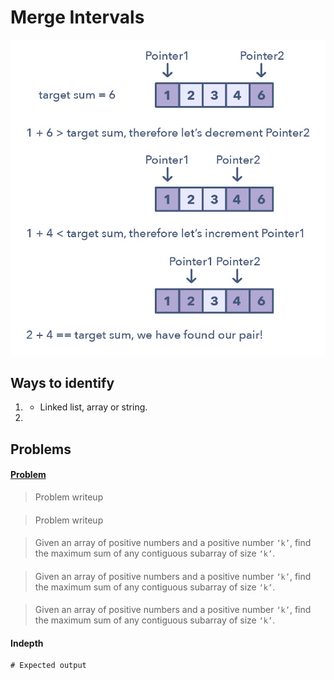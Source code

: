 # Merge Intervals

![two pointers](../../../assets/two_pointers.png)

## Ways to identify

1.
   - Linked list, array or string.

2.

## Problems

#### [Problem](./02.%20Maximum%20Sum%20Subarray%20of%20Size%20K.py)

> Problem writeup

#### [](link)

> Problem writeup

#### [](link)

> Given an array of positive numbers and a positive number `‘k’`, find the
> maximum sum of any contiguous subarray of size `‘k’`.

#### [](link)

> Given an array of positive numbers and a positive number `‘k’`, find the
> maximum sum of any contiguous subarray of size `‘k’`.

#### [](link)

> Given an array of positive numbers and a positive number `‘k’`, find the
> maximum sum of any contiguous subarray of size `‘k’`.

#### Indepth

```
# Expected output
```

